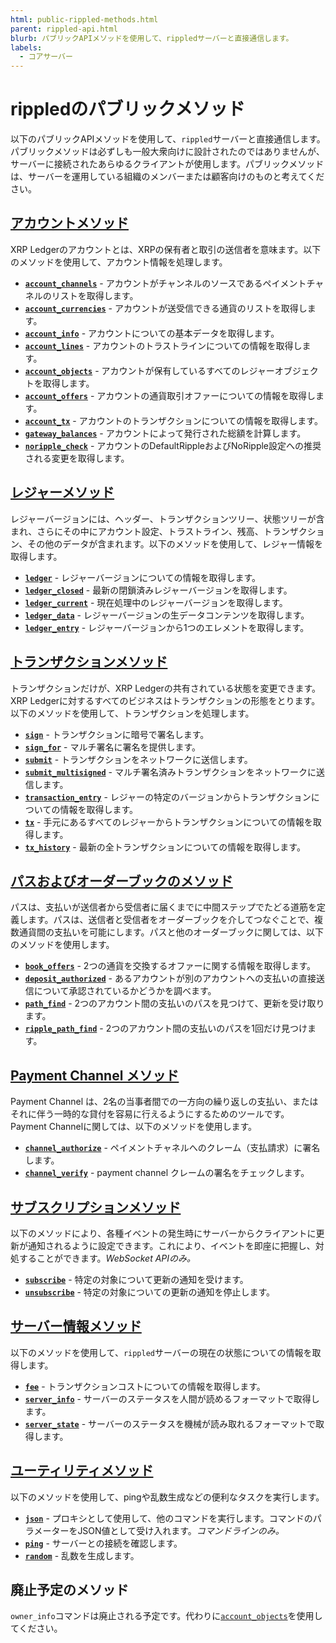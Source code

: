 ```yaml
---
html: public-rippled-methods.html
parent: rippled-api.html
blurb: パブリックAPIメソッドを使用して、rippledサーバーと直接通信します。
labels:
  - コアサーバー
---
```

# rippledのパブリックメソッド

以下のパブリックAPIメソッドを使用して、`rippled`サーバーと直接通信します。パブリックメソッドは必ずしも一般大衆向けに設計されたのではありませんが、サーバーに接続されたあらゆるクライアントが使用します。パブリックメソッドは、サーバーを運用している組織のメンバーまたは顧客向けのものと考えてください。


## [アカウントメソッド](account-methods.html)

XRP Ledgerのアカウントとは、XRPの保有者と取引の送信者を意味ます。以下のメソッドを使用して、アカウント情報を処理します。

* **[`account_channels`](account_channels.html)** - アカウントがチャンネルのソースであるペイメントチャネルのリストを取得します。
* **[`account_currencies`](account_currencies.html)** - アカウントが送受信できる通貨のリストを取得します。
* **[`account_info`](account_info.html)** - アカウントについての基本データを取得します。
* **[`account_lines`](account_lines.html)** - アカウントのトラストラインについての情報を取得します。
* **[`account_objects`](account_objects.html)** - アカウントが保有しているすべてのレジャーオブジェクトを取得します。
* **[`account_offers`](account_offers.html)** - アカウントの通貨取引オファーについての情報を取得します。
* **[`account_tx`](account_tx.html)** - アカウントのトランザクションについての情報を取得します。
* **[`gateway_balances`](gateway_balances.html)** - アカウントによって発行された総額を計算します。
* **[`noripple_check`](noripple_check.html)** - アカウントのDefaultRippleおよびNoRipple設定への推奨される変更を取得します。


## [レジャーメソッド](ledger-methods.html)

レジャーバージョンには、ヘッダー、トランザクションツリー、状態ツリーが含まれ、さらにその中にアカウント設定、トラストライン、残高、トランザクション、その他のデータが含まれます。以下のメソッドを使用して、レジャー情報を取得します。

* **[`ledger`](ledger.html)** - レジャーバージョンについての情報を取得します。
* **[`ledger_closed`](ledger_closed.html)** - 最新の閉鎖済みレジャーバージョンを取得します。
* **[`ledger_current`](ledger_current.html)** - 現在処理中のレジャーバージョンを取得します。
* **[`ledger_data`](ledger_data.html)** - レジャーバージョンの生データコンテンツを取得します。
* **[`ledger_entry`](ledger_entry.html)** - レジャーバージョンから1つのエレメントを取得します。


## [トランザクションメソッド](transaction-methods.html)

トランザクションだけが、XRP Ledgerの共有されている状態を変更できます。XRP Ledgerに対するすべてのビジネスはトランザクションの形態をとります。以下のメソッドを使用して、トランザクションを処理します。

* **[`sign`](sign.html)** - トランザクションに暗号で署名します。
* **[`sign_for`](sign_for.html)** - マルチ署名に署名を提供します。
* **[`submit`](submit.html)** - トランザクションをネットワークに送信します。
* **[`submit_multisigned`](submit_multisigned.html)** - マルチ署名済みトランザクションをネットワークに送信します。
* **[`transaction_entry`](transaction_entry.html)** - レジャーの特定のバージョンからトランザクションについての情報を取得します。
* **[`tx`](tx.html)** - 手元にあるすべてのレジャーからトランザクションについての情報を取得します。
* **[`tx_history`](tx_history.html)** - 最新の全トランザクションについての情報を取得します。


## [パスおよびオーダーブックのメソッド](path-and-order-book-methods.html)

パスは、支払いが送信者から受信者に届くまでに中間ステップでたどる道筋を定義します。パスは、送信者と受信者をオーダーブックを介してつなぐことで、複数通貨間の支払いを可能にします。パスと他のオーダーブックに関しては、以下のメソッドを使用します。

* **[`book_offers`](book_offers.html)** - 2つの通貨を交換するオファーに関する情報を取得します。
* **[`deposit_authorized`](deposit_authorized.html)** - あるアカウントが別のアカウントへの支払いの直接送信について承認されているかどうかを調べます。
* **[`path_find`](path_find.html)** - 2つのアカウント間の支払いのパスを見つけて、更新を受け取ります。
* **[`ripple_path_find`](ripple_path_find.html)** - 2つのアカウント間の支払いのパスを1回だけ見つけます。


## [Payment Channel メソッド](payment-channel-methods.html)

Payment Channel は、2名の当事者間での一方向の繰り返しの支払い、またはそれに伴う一時的な貸付を容易に行えるようにするためのツールです。Payment Channelに関しては、以下のメソッドを使用します。

* **[`channel_authorize`](channel_authorize.html)** - ペイメントチャネルへのクレーム（支払請求）に署名します。
* **[`channel_verify`](channel_verify.html)** - payment channel クレームの署名をチェックします。


## [サブスクリプションメソッド](subscription-methods.html)

以下のメソッドにより、各種イベントの発生時にサーバーからクライアントに更新が通知されるように設定できます。これにより、イベントを即座に把握し、対処することができます。_WebSocket APIのみ。_

* **[`subscribe`](subscribe.html)** - 特定の対象について更新の通知を受けます。
* **[`unsubscribe`](unsubscribe.html)** - 特定の対象についての更新の通知を停止します。


## [サーバー情報メソッド](server-info-methods.html)

以下のメソッドを使用して、`rippled`サーバーの現在の状態についての情報を取得します。

* **[`fee`](fee.html)** - トランザクションコストについての情報を取得します。
* **[`server_info`](server_info.html)** - サーバーのステータスを人間が読めるフォーマットで取得します。
* **[`server_state`](server_state.html)** - サーバーのステータスを機械が読み取れるフォーマットで取得します。


## [ユーティリティメソッド](utility-methods.html)

以下のメソッドを使用して、pingや乱数生成などの便利なタスクを実行します。

* **[`json`](json.html)** - プロキシとして使用して、他のコマンドを実行します。コマンドのパラメーターをJSON値として受け入れます。_コマンドラインのみ。_
* **[`ping`](ping.html)** - サーバーとの接続を確認します。
* **[`random`](random.html)** - 乱数を生成します。


## 廃止予定のメソッド

`owner_info`コマンドは廃止される予定です。代わりに[`account_objects`](account_objects.html)を使用してください。
